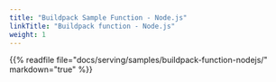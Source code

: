 ```yaml
---
title: "Buildpack Sample Function - Node.js"
linkTitle: "Buildpack function - Node.js"
weight: 1
---
```


{{% readfile file="docs/serving/samples/buildpack-function-nodejs/" markdown="true" %}}

